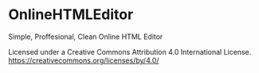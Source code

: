 # OnlineHTMLEditor
Simple, Proffesional, Clean Online HTML Editor

Licensed under a Creative Commons Attribution 4.0 International License. https://creativecommons.org/licenses/by/4.0/
